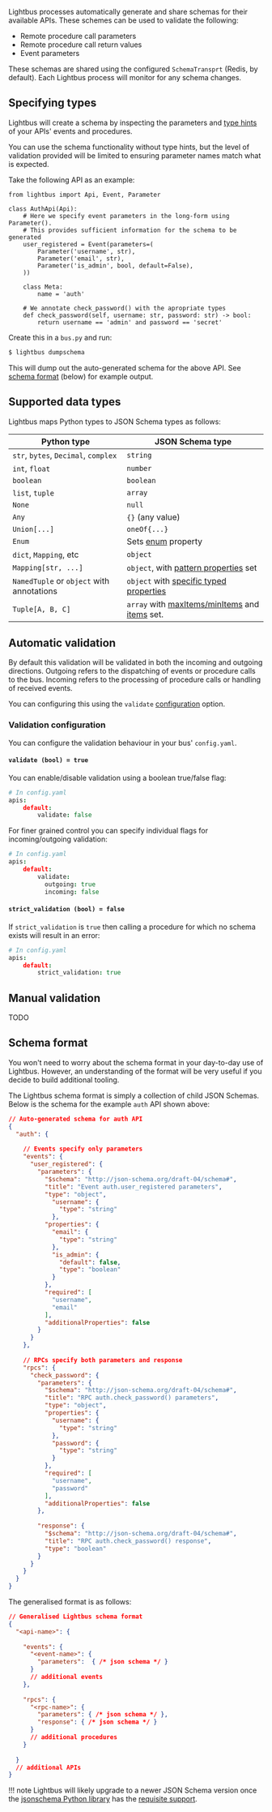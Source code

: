 Lightbus processes automatically generate and share schemas for their available APIs.
These schemes can be used to validate the following: 

* Remote procedure call parameters
* Remote procedure call return values
* Event parameters

These schemas are shared using the configured `SchemaTransprt` (Redis, by default).
Each Lightbus process will monitor for any schema changes.

## Specifying types

Lightbus will create a schema by inspecting the parameters 
and [type hints] of your APIs' events and procedures. 

You can use the schema functionality without type hints, but the level of validation 
provided will be limited to ensuring parameter names match what is expected.
 
Take the following API as an example:

```python3
from lightbus import Api, Event, Parameter

class AuthApi(Api):
    # Here we specify event parameters in the long-form using Parameter().
    # This provides sufficient information for the schema to be generated
    user_registered = Event(parameters=(
        Parameter('username', str),
        Parameter('email', str),
        Parameter('is_admin', bool, default=False),
    ))

    class Meta:
        name = 'auth'
    
    # We annotate check_password() with the apropriate types
    def check_password(self, username: str, password: str) -> bool:
        return username == 'admin' and password == 'secret'
```

Create this in a ``bus.py`` and run:

```bash
$ lightbus dumpschema
```

This will dump out the auto-generated schema for the above API. See 
[schema format](#schema-format) (below) for example output.


## Supported data types

Lightbus maps Python types to JSON Schema types as follows:

| Python type                               | JSON Schema type                                  |
| ----------------------------------------- | ------------------------------------------------- |
| `str`, `bytes`, `Decimal`, `complex`      | `string`                                          |
| `int`, `float`                            | `number`                                          |
| `boolean`                                 | `boolean`                                         |
| `list`, `tuple`                           | `array`                                           |
| `None`                                    | `null`                                            |
| `Any`                                     | `{}` (any value)                                  |
| `Union[...]`                              | `oneOf{...}`                                      |
| `Enum`                                    | Sets [enum] property                              |
| `dict`, `Mapping`, etc                    | `object`                                          |
| `Mapping[str, ...]`                       | `object`, with [pattern properties] set           |
| `NamedTuple` or `object` with annotations | `object` with [specific typed properties]         |
| `Tuple[A, B, C]`                          | `array` with [maxItems/minItems] and [items] set. |


## Automatic validation

By default this validation will be validated in both the 
incoming and outgoing directions. Outgoing refers to 
the dispatching of events or procedure calls to the bus.
Incoming refers to the processing of procedure calls or 
handling of received events.

You can configuring this using the ``validate`` 
[configuration](configuration.md) option.

### Validation configuration

You can configure the validation behaviour in your 
bus' `config.yaml`.

#### `validate (bool) = true`

You can enable/disable validation using a boolean true/false flag:

```coffeescript
# In config.yaml
apis:
    default:
        validate: false
```

For finer grained control you can specify individual flags for incoming/outgoing 
validation:

```coffeescript
# In config.yaml
apis:
    default:
        validate:
          outgoing: true
          incoming: false
```

#### `strict_validation (bool) = false`

If `strict_validation` is `true` then calling a procedure for which no schema exists will 
result in an error:

```coffeescript
# In config.yaml
apis:
    default:
        strict_validation: true
```

## Manual validation

TODO

## Schema format

You won't need to worry about the schema format in your day-to-day use 
of Lightbus. However, an understanding of the format will be very 
useful if you decide to build additional tooling.

The Lightbus schema format is simply a collection of child JSON Schemas.
Below is the schema for the example `auth` API shown above:

```json
// Auto-generated schema for auth API
{
  "auth": {
  
    // Events specify only parameters
    "events": {
      "user_registered": {
        "parameters": {
          "$schema": "http://json-schema.org/draft-04/schema#",
          "title": "Event auth.user_registered parameters",
          "type": "object",
            "username": {
              "type": "string"
            },
          "properties": {
            "email": {
              "type": "string"
            },
            "is_admin": {
              "default": false,
              "type": "boolean"
            }
          },
          "required": [
            "username",
            "email"
          ],
          "additionalProperties": false
        }
      }
    },
    
    // RPCs specify both parameters and response
    "rpcs": {
      "check_password": {
        "parameters": {
          "$schema": "http://json-schema.org/draft-04/schema#",
          "title": "RPC auth.check_password() parameters",
          "type": "object",
          "properties": {
            "username": {
              "type": "string"
            },
            "password": {
              "type": "string"
            }
          },
          "required": [
            "username",
            "password"
          ],
          "additionalProperties": false
        },
        
        "response": {
          "$schema": "http://json-schema.org/draft-04/schema#",
          "title": "RPC auth.check_password() response",
          "type": "boolean"
        }
      }
    }
  }
}
```
 
The generalised format is as follows:

```json
// Generalised Lightbus schema format
{
  "<api-name>": {
  
    "events": {
      "<event-name>": {
        "parameters":  { /* json schema */ }
      }
      // additional events
    },
    
    "rpcs": {
      "<rpc-name>": {
        "parameters": { /* json schema */ },
        "response": { /* json schema */ }
      }
      // additional procedures
    }
    
  }
  // additional APIs
}
```

!!! note
    Lightbus will likely upgrade to a newer JSON Schema version once the [jsonschema Python library] has the [requisite support].
    

[type hints]: https://docs.python.org/3/library/typing.html
[enum]: https://spacetelescope.github.io/understanding-json-schema/reference/generic.html#enumerated-values
[pattern properties]: https://spacetelescope.github.io/understanding-json-schema/reference/object.html#pattern-properties
[specific typed properties]: https://spacetelescope.github.io/understanding-json-schema/reference/object.html#properties
[maxItems/minItems]: https://spacetelescope.github.io/understanding-json-schema/reference/array.html#length
[items]: https://spacetelescope.github.io/understanding-json-schema/reference/array.html#tuple-validation
[jsonschema Python library]: https://github.com/Julian/jsonschema
[requisite support]: https://github.com/Julian/jsonschema/issues/337
